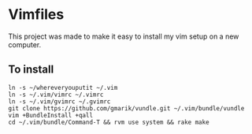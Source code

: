 # Vimfiles

This project was made to make it easy to install my vim setup on a new computer.

## To install

    ln -s ~/whereveryouputit ~/.vim
    ln -s ~/.vim/vimrc ~/.vimrc
    ln -s ~/.vim/gvimrc ~/.gvimrc
    git clone https://github.com/gmarik/vundle.git ~/.vim/bundle/vundle
    vim +BundleInstall +qall
    cd ~/.vim/bundle/Command-T && rvm use system && rake make

